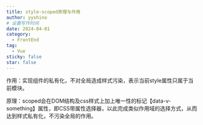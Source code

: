 ```yaml
---
title: style-scoped原理与作用
author: yyshino
# 设置写作时间
date: 2024-04-01
category:
  - FrontEnd
tag:
  - Vue
sticky: false
star: false
---
```




作用：实现组件的私有化，不对全局造成样式污染，表示当前style属性只属于当前模块。

原理：scoped会在DOM结构及css样式上加上唯一性的标记【data-v-something】属性，即CSS带属性选择器，以此完成类似作用域的选择方式，从而达到样式私有化，不污染全局的作用。


